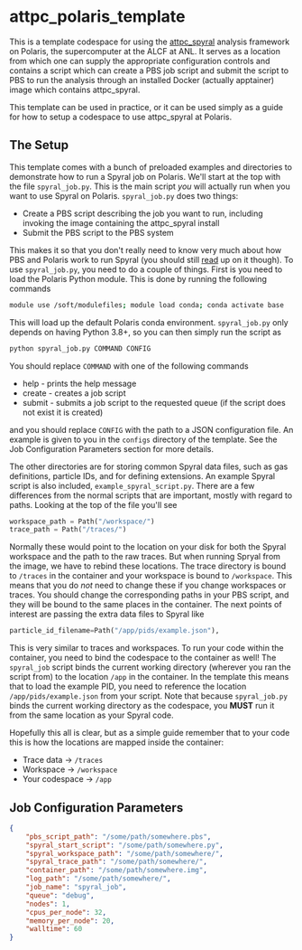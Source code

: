 # attpc_polaris_template

This is a template codespace for using the [attpc_spyral](https://github.com/ATTPC/Spyral) analysis framework on Polaris, the supercomputer at the ALCF at ANL. It serves as a location from which one can supply the appropriate configuration controls and contains a script which can create a PBS job script and submit the script to PBS to run the analysis through an installed Docker (actually apptainer) image which contains attpc_spyral.

This template can be used in practice, or it can be used simply as a guide for how to setup a codespace to use attpc_spyral at Polaris.

## The Setup

This template comes with a bunch of preloaded examples and directories to demonstrate how to run a Spyral job on Polaris. We'll start at the top with the file `spyral_job.py`. This is the main script *you* will actually run when you want to use Spyral on Polaris. `spyral_job.py` does two things:

- Create a PBS script describing the job you want to run, including invoking the image containing the attpc_spyral install
- Submit the PBS script to the PBS system

This makes it so that you don't really need to know very much about how PBS and Polaris work to run Spyral (you should still [read](https://docs.alcf.anl.gov/polaris/getting-started/) up on it though). To use `spyral_job.py`, you need to do a couple of things. First is you need to load the Polaris Python module. This is done by running the following commands

```bash
module use /soft/modulefiles; module load conda; conda activate base
```

This will load up the default Polaris conda environment. `spyral_job.py` only depends on having Python 3.8+, so you can then simply run the script as 

```bash
python spyral_job.py COMMAND CONFIG
```

You should replace `COMMAND` with one of the following commands

- help - prints the help message
- create - creates a job script
- submit - submits a job script to the requested queue (if the script does not exist it is created)

and you should replace `CONFIG` with the path to a JSON configuration file. An example is given to you in the `configs` directory of the template. See the Job Configuration Parameters section for more details.

The other directories are for storing common Spyral data files, such as gas definitions, particle IDs, and for defining extensions. An example Spyral script is also included, `example_spyral_script.py`. There are a few differences from the normal scripts that are important, mostly with regard to paths. Looking at the top of the file you'll see

```python
workspace_path = Path("/workspace/")
trace_path = Path("/traces/")
```

Normally these would point to the location on your disk for both the Spyral workspace and the path to the raw traces. But when running Spryal from the image, we have to rebind these locations. The trace directory is bound to `/traces` in the container and your workspace is bound to `/workspace`. This means that you do *not* need to change these if you change workspaces or traces. You should change the corresponding paths in your PBS script, and they will be bound to the same places in the container. The next points of interest are passing the extra data files to Spyral like

```python
particle_id_filename=Path("/app/pids/example.json"),
```

This is very similar to traces and workspaces. To run your code within the container, you need to bind the codespace to the container as well! The `spyral_job` script binds the current working directory (wherever you ran the script from) to the location `/app` in the container. In the template this means that to load the example PID, you need to reference the location `/app/pids/example.json` from your script. Note that because `spyral_job.py` binds the current working directory as the codespace, you **MUST** run it from the same location as your Spyral code.

Hopefully this all is clear, but as a simple guide remember that to your code this is how the locations are mapped inside the container:

- Trace data -> `/traces`
- Workspace -> `/workspace`
- Your codespace -> `/app`


## Job Configuration Parameters

```json
{
    "pbs_script_path": "/some/path/somewhere.pbs",
    "spyral_start_script": "/some/path/somewhere.py",
    "spyral_workspace_path": "/some/path/somewhere/",
    "spyral_trace_path": "/some/path/somewhere/",
    "container_path": "/some/path/somewhere.img",
    "log_path": "/some/path/somewhere/",
    "job_name": "spyral_job",
    "queue": "debug",
    "nodes": 1,
    "cpus_per_node": 32,
    "memory_per_node": 20,
    "walltime": 60
}
```